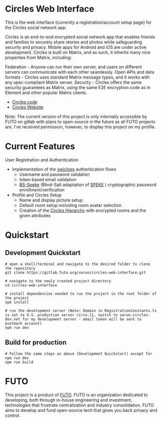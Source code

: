 # Circles Web Interface
This is the web interface (currently a registration/account setup page) for the Circles social network app.

Circles is an end-to-end encrypted social network app
that enables friends and families to securely share stories and photos while safeguarding
security and privacy.
Mobile apps for Android and iOS are under active development.
Circles is built on Matrix, and as such, it inherits many nice
properties from Matrix, including:

Federation - Anyone can run their own server, and users on different servers can communicate with each other seamlessly.
Open APIs and data formats - Circles uses standard Matrix message types, and it works
with any spec-compliant Matrix server.
Security - Circles offers the same security guarantees as Matrix, using the same
E2E encryption code as in Element and other popular Matrix clients.

- [Circles code](https://gitlab.futo.org/circles)
- [Circles Website](https://circu.li/circles.html)

Note: The current version of this project is only internally accessible by FUTO on gitlab with plans to open-source in the future as all FUTO projects are. I've received permission, however, to display this project on my profile.

# Current Features
User Registration and Authentication
- Implementation of the [swiclops](https://gitlab.futo.org/cvwright/swiclops) authentication flows
     - Username and password validation
     - token based email validation
     - [BS-Speke](https://gitlab.futo.org/cvwright/Cbsspeke/-/blob/main/Sources/Cbsspeke/bsspeke.c) (Blind-Salt adaptation of [SPEKE](https://en.wikipedia.org/wiki/SPEKE#:~:text=SPEKE%20is%20one%20of%20the,with%20a%20constant%20gq.) ) cryptographic password enrollment/verification
- Profile and Circles Setup
    - Name and display picture setup
    - Default room setup including room avatar selection
    - Creation of the [Circles Hierarchy](https://gitlab.futo.org/circles/circles-spec/-/blob/main/0000-spaces-hierarchy.md) with encrypted rooms and the given attributes

# Quickstart
## Development Quickstart

```
# open a shell/terminal and navigate to the desired folder to clone the repository
git clone https://gitlab.futo.org/varun/circles-web-interface.git

# navigate to the newly created project directory
cd circles-web-interface

# install dependencies needed to run the project in the root folder of the project
npm install

# run the development server (Note: Domain in RegistrationConstants.ts is set to U.S. production server circu.li, switch to varun.circles-dev.net for my development server - email token will be sent to postmark account)
npm run dev
```

## Build for production
```
# Follow the same steps as above (Development Quickstart) except for npm run dev
npm run build 
```

# FUTO
This project is a product of [FUTO](https://futo.org/). FUTO is an organization dedicated to developing, both through in-house engineering and investment, technologies that frustrate centralization and industry consolidation. FUTO aims to develop and fund open-source tech that gives you back privacy and control.
